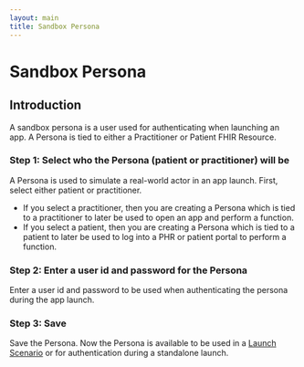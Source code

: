 ```yaml
---
layout: main
title: Sandbox Persona 
---
```



# Sandbox Persona 

## Introduction
A sandbox persona is a user used for authenticating when launching an app. A Persona is tied to either a Practitioner or Patient FHIR Resource. 


### Step 1: Select who the Persona (patient or practitioner) will be

A Persona is used to simulate a real-world actor in an app launch. First, select either patient or practitioner.  
* If you select a practitioner, then you are creating a Persona which is tied to a practitioner to later be used to open an app and perform a function.
* If you select a patient, then you are creating a Persona which is tied to a patient to later be used to log into a PHR or patient portal to perform a function.

### Step 2: Enter a user id and password for the Persona

Enter a user id and password to be used when authenticating the persona during the app launch. 

### Step 3: Save

Save the Persona. Now the Persona is available to be used in a [Launch Scenario](http://docs.smarthealthit.org/sandbox/launch.html) or for authentication during a standalone launch.

